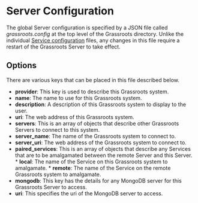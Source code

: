# Server Configuration

The global Server configuration is specified by a JSON file called *grassroots.config* at the top level of the Grassroots directory.
Unlike the individual [Service configuration](service_configuration.md) files, any changes in this file require a restart of the Grassroots Server to take effect.

## Options

There are various keys that can be placed in this file described below.

 * **provider**: This key is used to describe this Grassroots system.
  * **name**: The name to use for this Grassroots system.
  * **description**: A description of this Grassroots system to display to the user. 
  * **uri**: The web address of this Grassroots system.
 * **servers**: This is an array of objects that describe other Grassroots Servers to connect to this system.
  * **server_name**: The name of the Grassroots system to connect to.
  * **server_uri**: The web address of the Grassroots system to connect to.
  * **paired_services**: This is an array of objects that describe any Services that are to be amalgamated between the remote Server and this Server.
  		* **local**: The name of the Service on this Grassroots system to amalgamate.
  		* **remote**: The name of the Service on the remote Grassroots system to amalgamate.
 * **mongodb**: This key has the details for any MongoDB server for this Grassroots Server to access. 
  * **uri**:  This specifies the uri of the MongoDB server to access.